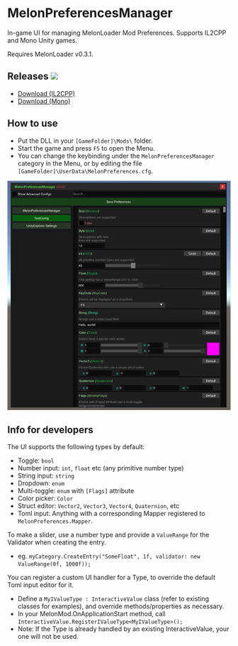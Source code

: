 # MelonPreferencesManager

In-game UI for managing MelonLoader Mod Preferences. Supports IL2CPP and Mono Unity games.

Requires MelonLoader v0.3.1.

## Releases [![](https://img.shields.io/github/release/sinai-dev/MelonPreferencesManager.svg?label=release%20notes)](../../releases/latest)

* [Download (IL2CPP)](https://github.com/sinai-dev/MelonPreferencesManager/releases/latest/download/MelonPrefManager.IL2CPP.zip)
* [Download (Mono)](https://github.com/sinai-dev/MelonPreferencesManager/releases/latest/download/MelonPrefManager.Mono.zip)

## How to use

* Put the DLL in your `[GameFolder]\Mods\` folder.
* Start the game and press `F5` to open the Menu.
* You can change the keybinding under the `MelonPreferencesManager` category in the Menu, or by editing the file `[GameFolder]\UserData\MelonPreferences.cfg`.

[![](img/preview.png)](https://raw.githubusercontent.com/sinai-dev/MelonPreferencesManager/master/img/preview.png)

## Info for developers

The UI supports the following types by default:

* Toggle: `bool`
* Number input: `int`, `float` etc (any primitive number type)
* String input: `string`
* Dropdown: `enum`
* Multi-toggle: `enum` with `[Flags]` attribute
* Color picker: `Color`
* Struct editor: `Vector2`, `Vector3`, `Vector4`, `Quaternion`, etc
* Toml input: Anything with a corresponding Mapper registered to `MelonPreferences.Mapper`.

To make a slider, use a number type and provide a `ValueRange` for the Validator when creating the entry.
* eg. `myCategory.CreateEntry("SomeFloat", 1f, validator: new ValueRange(0f, 1000f));`

You can register a custom UI handler for a Type, to override the default Toml input editor for it.
* Define a `MyIValueType : InteractiveValue` class (refer to existing classes for examples), and override methods/properties as necessary.
* In your MelonMod.OnApplicationStart method, call `InteractiveValue.RegisterIValueType<MyIValueType>();`
* Note: If the Type is already handled by an existing InteractiveValue, your one will not be used.

